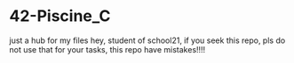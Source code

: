 # 42-Piscine_C
just a hub for my files
hey, student of school21, if you seek this repo, pls do not use that for your tasks, this repo have mistakes!!!!
